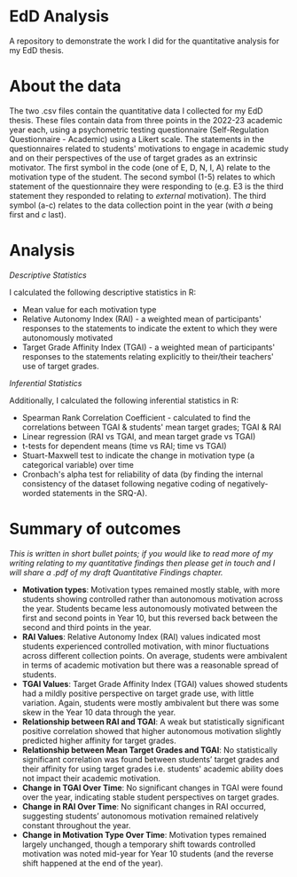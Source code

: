 # EdD Analysis
A repository to demonstrate the work I did for the quantitative analysis for my EdD thesis. 

# About the data
The two .csv files contain the quantitative data I collected for my EdD thesis. These files contain data from three points in the 2022-23 academic year each, using a psychometric testing questionnaire (Self-Regulation Questionnaire - Academic) using a Likert scale. The statements in the questionnaires related to students' motivations to engage in academic study and on their perspectives of the use of target grades as an extrinsic motivator. 
The first symbol in the code (one of E, D, N, I, A) relate to the motivation type of the student. The second symbol (1-5) relates to which statement of the questionnaire they were responding to (e.g. E3 is the third statement they responded to relating to _external_ motivation). The third symbol (a-c) relates to the data collection point in the year (with _a_ being first and _c_ last). 

# Analysis 

_Descriptive Statistics_

I calculated the following descriptive statistics in R: 
* Mean value for each motivation type
* Relative Autonomy Index (RAI) - a weighted mean of participants' responses to the statements to indicate the extent to which they were autonomously motivated
* Target Grade Affinity Index (TGAI) - a weighted mean of participants' responses to the statements relating explicitly to their/their teachers' use of target grades.  

_Inferential Statistics_

Additionally, I calculated the following inferential statistics in R: 
* Spearman Rank Correlation Coefficient - calculated to find the correlations between TGAI & students' mean target grades; TGAI & RAI
* Linear regression (RAI vs TGAI, and mean target grade vs TGAI)
* t-tests for dependent means (time vs RAI; time vs TGAI)
* Stuart-Maxwell test to indicate the change in motivation type (a categorical variable) over time
* Cronbach's alpha test for reliability of data (by finding the internal consistency of the dataset following negative coding of negatively-worded statements in the SRQ-A). 


# Summary of outcomes

_This is written in short bullet points; if you would like to read more of my writing relating to my quantitative findings then please get in touch and I will share a .pdf of my draft Quantitative Findings chapter._

* **Motivation types**: Motivation types remained mostly stable, with more students showing controlled rather than autonomous motivation across the year. Students became less autonomously motivated between the first and second points in Year 10, but this reversed back between the second and third points in the year. 
* **RAI Values**: Relative Autonomy Index (RAI) values indicated most students experienced controlled motivation, with minor fluctuations across different collection points. On average, students were ambivalent in terms of academic motivation but there was a reasonable spread of students. 
* **TGAI Values**: Target Grade Affinity Index (TGAI) values showed students had a mildly positive perspective on target grade use, with little variation. Again, students were mostly ambivalent but there was some skew in the Year 10 data through the year. 
* **Relationship between RAI and TGAI**: A weak but statistically significant positive correlation showed that higher autonomous motivation slightly predicted higher affinity for target grades. 
* **Relationship between Mean Target Grades and TGAI**: No statistically significant correlation was found between students’ target grades and their affinity for using target grades i.e. students' academic ability does not impact their academic motivation. 
* **Change in TGAI Over Time**: No significant changes in TGAI were found over the year, indicating stable student perspectives on target grades. 
* **Change in RAI Over Time**: No significant changes in RAI occurred, suggesting students’ autonomous motivation remained relatively constant throughout the year. 
* **Change in Motivation Type Over Time**: Motivation types remained largely unchanged, though a temporary shift towards controlled motivation was noted mid-year for Year 10 students (and the reverse shift happened at the end of the year). 

